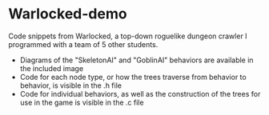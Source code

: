 # Warlocked-demo
Code snippets from Warlocked, a top-down roguelike dungeon crawler I programmed with a team of 5 other students. 
* Diagrams of the "SkeletonAI" and "GoblinAI" behaviors are available in the included image
* Code for each node type, or how the trees traverse from behavior to behavior, is visible in the .h file
* Code for individual behaviors, as well as the construction of the trees for use in the game is visible in the .c file

